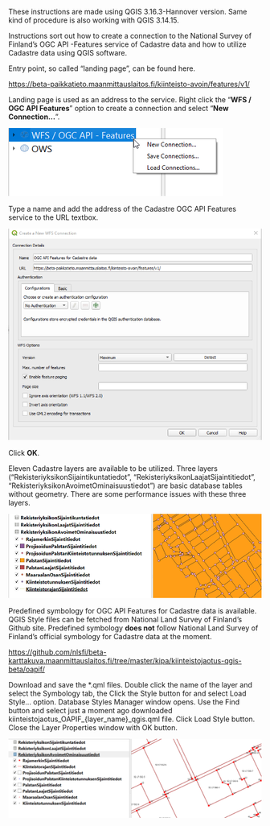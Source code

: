 These instructions are made using QGIS 3.16.3-Hannover version. Same kind of procedure is also working with QGIS 3.14.15.

Instructions sort out how to create a connection to the National Survey of Finland’s OGC API -Features service of Cadastre data and how to utilize Cadastre data using QGIS software.

Entry point, so called “landing page”, can be found here. 

https://beta-paikkatieto.maanmittauslaitos.fi/kiinteisto-avoin/features/v1/

Landing page is used as an address to the service. Right click the “<b>WFS / OGC API Features</b>” option to create a connection and select “<b>New Connection…</b>”. 


![Create connection](./images/oapif_connection.png)

Type a name and add the address of the Cadastre OGC API Features service to the URL textbox. 

![Connection details](./images/oapif_connection_details.png)

Click <b>OK</b>. 

Eleven Cadastre layers are available to be utilized. Three layers (“RekisteriyksikonSijaintikuntatiedot”, “RekisteriyksikonLaajatSijaintitiedot”, “RekisteriyksikonAvoimetOminaisuustiedot”) are basic database tables without geometry. There are some performance issues with these three layers.

![Layers symbology](./images/symbology.png)

Predefined symbology for OGC API Features for Cadastre data is available. QGIS Style files can be fetched from National Land Survey of Finland’s Github site. Predefined symbology <b>does not</b> follow National Land Survey of Finland’s official symbology for Cadastre data at the moment. 

https://github.com/nlsfi/beta-karttakuva.maanmittauslaitos.fi/tree/master/kipa/kiinteistojaotus-qgis-beta/oapif/ 

Download and save the *.qml files. 
Double click the name of the layer and select the Symbology tab, the Click the Style button for and select Load Style… option. Database Styles Manager window opens. Use the Find button and select just a moment ago downloaded kiinteistojaotus_OAPIF_{layer_name}_qgis.qml file. Click Load Style button. Close the Layer Properties window with OK button.
 
 ![Layers symbology](./images/symbology_mml.png)
